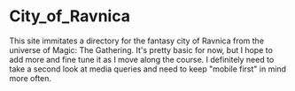 # City_of_Ravnica
This site immitates a directory for the fantasy city of Ravnica from the universe of Magic: The Gathering. 
It's pretty basic for now, but I hope to add more and fine tune it as I move along the course.
I definitely need to take a second look at media queries and need to keep "mobile first" in mind more often.
